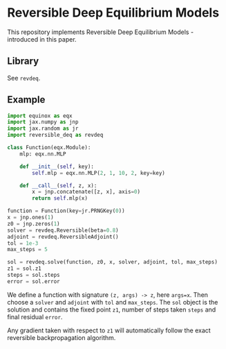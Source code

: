 # Reversible Deep Equilibrium Models

This repository implements Reversible Deep Equilibrium Models - introduced in this paper.

## Library
See `revdeq`.

## Example
```python
import equinox as eqx
import jax.numpy as jnp
import jax.random as jr
import reversible_deq as revdeq

class Function(eqx.Module):
    mlp: eqx.nn.MLP

    def __init__(self, key):
        self.mlp = eqx.nn.MLP(2, 1, 10, 2, key=key)

    def __call__(self, z, x):
        x = jnp.concatenate([z, x], axis=0)
        return self.mlp(x)

function = Function(key=jr.PRNGKey(0))
x = jnp.ones(1)
z0 = jnp.zeros(1)
solver = revdeq.Reversible(beta=0.8)
adjoint = revdeq.ReversibleAdjoint()
tol = 1e-3
max_steps = 5

sol = revdeq.solve(function, z0, x, solver, adjoint, tol, max_steps)
z1 = sol.z1
steps = sol.steps
error = sol.error
```

We define a function with signature `(z, args) -> z`, here `args=x`. Then choose a `solver` and `adjoint` with `tol` and `max_steps`. The `sol` object is the solution and contains the fixed point `z1`, number of steps taken `steps` and final residual `error`.

Any gradient taken with respect to `z1` will automatically follow the exact reversible backpropagation algorithm.